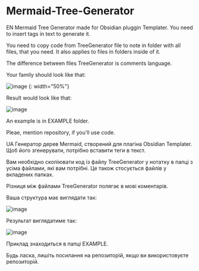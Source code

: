 # Mermaid-Tree-Generator
EN
Mermaid Tree Generator made for Obsidian pluggin Templater.  You need to insert tags in text to generate it.

You need to copy code from TreeGenerator file to note in folder with all files, that you need. It also applies to files in folders inside of it.

The difference between files TreeGenerator is comments language.

Your family should look like that:

![image](https://github.com/user-attachments/assets/1792ece9-9174-4ad1-ab07-338a6d5ba323) {: width="50%"}

Result would look like that:

![image](https://github.com/user-attachments/assets/2c581351-7fdf-4f26-a8f2-6eb05bee8cdb)

An example is in EXAMPLE folder.

Pleae, mention repository, if you'll use code.

UA
Генератор дерев Mermaid, створений для плагіна Obsidian Templater. Щоб його згенерувати, потрібно вставити теги в текст.

Вам необхідно скопіювати код із файлу TreeGenerator у нотатку в папці з усіма файлами, які вам потрібні. Це також стосується файлів у вкладених папках.

Різниця між файлами TreeGenerator полягає в мові коментарів.

Ваша структура має виглядати так:

![image](https://github.com/user-attachments/assets/1792ece9-9174-4ad1-ab07-338a6d5ba323)

Результат виглядатиме так:

![image](https://github.com/user-attachments/assets/2c581351-7fdf-4f26-a8f2-6eb05bee8cdb)

Приклад знаходиться в папці EXAMPLE.

Будь ласка, лишіть посилання на репозиторій, якщо ви використовуєте репозиторій.
